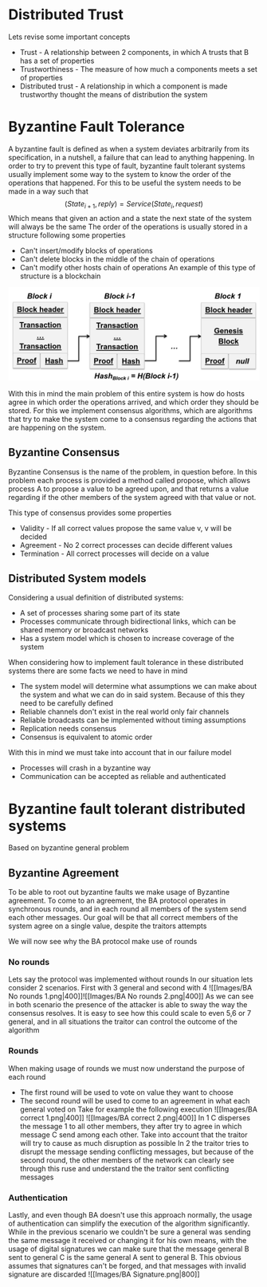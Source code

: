
# Distributed Trust

Lets revise some important concepts
- Trust - A relationship between 2 components, in which A trusts that B has a set of properties
- Trustworthiness - The measure of how much a components meets a set of properties
- Distributed trust - A relationship in which a component is made trustworthy thought the means of distribution the system

# Byzantine Fault Tolerance

A byzantine fault is defined as when a system deviates arbitrarily from its specification, in a nutshell, a failure that can lead to anything happening.
In order to try to prevent this type of fault, byzantine fault tolerant systems usually implement some way to the system to know the order of the operations that happened.
For this to be useful the system needs to be made in a way such that
$$(State_{i+1},reply)=Service(State_i,request)$$
Which means that given an action and a state the next state of the system will always be the same 
The order of the operations is usually stored in a structure following some properties
- Can't insert/modify blocks of operations
- Can't delete blocks in the middle of the chain of operations
- Can't modify other hosts chain of operations
An example of this type of structure is a blockchain

![500](Images/Blockchains.png)

With this in mind the main problem of this entire system is how do hosts agree in which order the operations arrived, and which order they should be stored.
For this we implement consensus algorithms, which are algorithms that try to make the system come to a consensus regarding the actions that are happening on the system.

## Byzantine Consensus

Byzantine Consensus is the name of the problem, in question before.
In this problem each process is provided a method called propose, which allows process A to propose a value to be agreed upon, and that returns a value regarding if the other members of the system agreed with that value or not.

This type of consensus provides some properties
- Validity - If all correct values propose the same value v, v will be decided
- Agreement - No 2 correct processes can decide different values
- Termination - All correct processes will decide on a value

## Distributed System models

Considering a usual definition of distributed systems:
- A set of processes sharing some part of its state
- Processes communicate through bidirectional links, which can be shared memory or broadcast networks
- Has a system model which is chosen to increase coverage of the system

When considering how to implement fault tolerance in these distributed systems there are some facts we need to have in mind
- The system model will determine what assumptions we can make about the system and what we can do in said system. Because of this they need to be carefully defined
- Reliable channels don't exist in the real world only fair channels
- Reliable broadcasts can be implemented without timing assumptions
- Replication needs consensus
- Consensus is equivalent to atomic order

With this in mind we must take into account that in our failure model
- Processes will crash in a byzantine way
- Communication can be accepted as reliable and authenticated

# Byzantine fault tolerant distributed systems

Based on byzantine general problem

## Byzantine Agreement

To be able to root out byzantine faults we make usage of Byzantine agreement.
To come to an agreement, the BA protocol operates in synchronous rounds, and in each round all members of the system send each other messages.
Our goal will be that all correct members of the system agree on a single value, despite the traitors attempts

We will now see why the BA protocol make use of rounds

### No rounds

Lets say the protocol was implemented without rounds
In our situation lets consider 2 scenarios. 
First with 3 general and second with 4
![[Images/BA No rounds 1.png|400]]![[Images/BA No rounds 2.png|400]]
As we can see in both scenario the presence of the attacker is able to sway the way the consensus resolves.
It is easy to see how this could scale to even 5,6 or 7 general, and in all situations the traitor can control the outcome of the algorithm

### Rounds

When making usage of rounds we must now understand the purpose of each round
- The first round will be used to vote on value they want to choose
- The second round will be used to come to an agreement in what each general voted on
Take for example the following execution
![[Images/BA correct 1.png|400]] ![[Images/BA correct 2.png|400]]
In 1 C disperses the message 1 to all other members, they after try to agree in which message C send among each other.
Take into account that the traitor will try to cause as much disruption as possible
In 2 the traitor tries to disrupt the message sending conflicting messages, but because of the second round, the other members of the network can clearly see through this ruse and understand the the traitor sent conflicting messages

### Authentication

Lastly, and even though BA doesn't use this approach normally, the usage of authentication can simplify the execution of the algorithm significantly.
While in the previous scenario we couldn't be sure a general was sending the same message it received or changing it for his own means, with the usage of digital signatures we can make sure that the message general B sent to general C is the same general A sent to general B.
This obvious assumes that signatures can't be forged, and that messages with invalid signature are discarded
![[Images/BA Signature.png|800]]